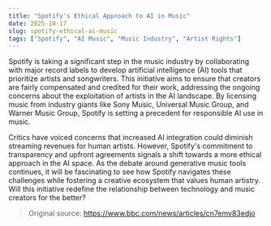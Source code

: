 ```yaml
---
title: "Spotify's Ethical Approach to AI in Music"
date: 2025-10-17
slug: spotify-ethical-ai-music
tags: ["Spotify", "AI Music", "Music Industry", "Artist Rights"]
---
```

Spotify is taking a significant step in the music industry by collaborating with major record labels to develop artificial intelligence (AI) tools that prioritize artists and songwriters. This initiative aims to ensure that creators are fairly compensated and credited for their work, addressing the ongoing concerns about the exploitation of artists in the AI landscape. By licensing music from industry giants like Sony Music, Universal Music Group, and Warner Music Group, Spotify is setting a precedent for responsible AI use in music.

Critics have voiced concerns that increased AI integration could diminish streaming revenues for human artists. However, Spotify's commitment to transparency and upfront agreements signals a shift towards a more ethical approach in the AI space. As the debate around generative music tools continues, it will be fascinating to see how Spotify navigates these challenges while fostering a creative ecosystem that values human artistry. Will this initiative redefine the relationship between technology and music creators for the better?

> Original source: https://www.bbc.com/news/articles/cn7emv83edjo